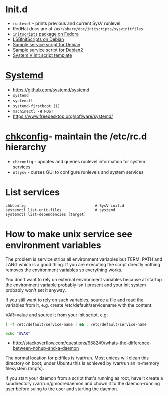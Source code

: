 # Init.d
- `runlevel` - prints previous and current SysV runlevel
- RedHat docs are at `/usr/share/doc/initscripts/sysvinitfiles`
- [`initscripts` package on Fedora](https://fedorahosted.org/releases/i/n/initscripts/)
- [LSBInitScripts on Debian](https://wiki.debian.org/LSBInitScripts)
- [Sample service script for Debian](https://gist.github.com/naholyr/4275302)
- [Sample service script for Debian2](https://github.com/jasonblewis/sample-service-script)
- [System V init script template](https://github.com/fhd/init-script-template)

# [Systemd](https://www.freedesktop.org/wiki/Software/systemd/)
- https://github.com/systemd/systemd
- `systemd`
- `systemctl`
- `systemd-firstboot (1)`
- `machinectl -H HOST`
- https://www.freedesktop.org/software/systemd/

# [chkconfig](https://git.fedorahosted.org/git/chkconfig.git)- maintain the /etc/rc.d hierarchy
- `chkconfig` - updates and queries runlevel information for system services
- `ntsysv` - curses GUI to configure runlevels and system services

# List services
```
chkconfig                               # SysV init.d
systemctl list-unit-files               # systemd
systemctl list-dependencies [target]
```

# How to make unix service see environment variables
The problem is service strips all environment variables but TERM, PATH and LANG which is a good thing. If you are executing the script directly nothing removes the environment variables so everything works.

You don't want to rely on external environment variables because at startup the environment variable probably isn't present and your init system probably won't set it anyway.

If you still want to rely on such variables, source a file and read the variables from it, e.g. create /etc/default/servicename with the content:

VAR=value
and source it from your init script, e.g:

```bash
[ -f /etc/default/service-name ] && . /etc/default/service-name

echo "$VAR"
```

- http://stackoverflow.com/questions/958249/whats-the-difference-between-nohup-and-a-daemon


The normal location for pidfiles is /var/run. Most unices will clean this directory on boot; under Ubuntu this is achieved by /var/run an in-memory filesystem (tmpfs).

If you start your daemon from a script that's running as root, have it create a subdirectory /var/run/gmooredaemon and chown it to the daemon-running user before suing to the user and starting the daemon.
